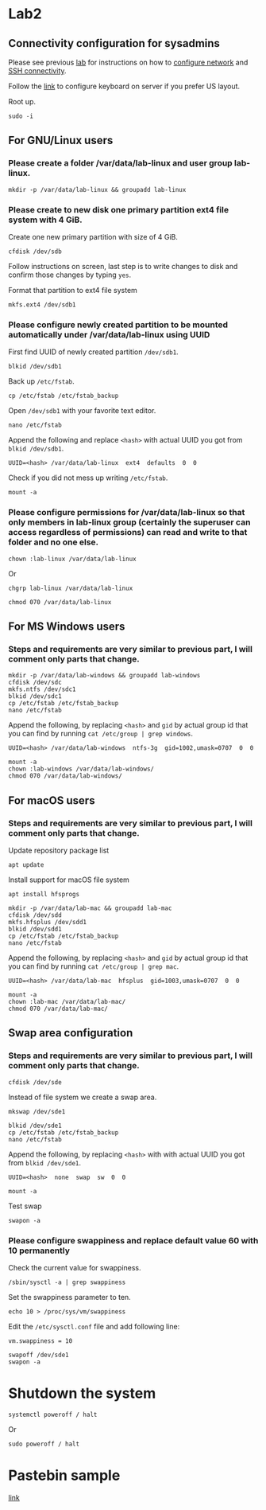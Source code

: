 # Lab2

## Connectivity configuration for sysadmins

Please see previous [lab](https://github.com/EriksOcakovskis/OS-Lab1/blob/master/OS_lab1.mdown) for instructions on how to [configure network](https://github.com/EriksOcakovskis/OS-Lab1/blob/master/OS_lab1.mdown#static-ip) and [SSH connectivity](https://github.com/EriksOcakovskis/OS-Lab1/blob/master/OS_lab1.mdown#setup-ssh-connection-with-ed25519-sha-512-algorithm).

Follow the [link](https://github.com/EriksOcakovskis/OS-Lab1/blob/master/OS_lab1.mdown#configure-keyboard-language) to configure keyboard on server if you prefer US layout.

Root up.

    sudo -i

## For GNU/Linux users

### Please create a folder /var/data/lab-linux and user group lab-linux.

    mkdir -p /var/data/lab-linux && groupadd lab-linux

### Please create to new disk one primary partition ext4 file system with 4 GiB.

Create one new primary partition with size of 4 GiB.

    cfdisk /dev/sdb

Follow instructions on screen, last step is to write changes to disk and confirm those changes by typing `yes`.

Format that partition to ext4 file system

    mkfs.ext4 /dev/sdb1

### Please configure newly created partition to be mounted automatically under /var/data/lab-linux using UUID

First find UUID of newly created partition `/dev/sdb1`.

    blkid /dev/sdb1

Back up `/etc/fstab`.

    cp /etc/fstab /etc/fstab_backup

Open `/dev/sdb1` with your favorite text editor.

    nano /etc/fstab

Append the following and replace `<hash>` with actual UUID you got from `blkid /dev/sdb1`.

    UUID=<hash> /var/data/lab-linux  ext4  defaults  0  0

Check if you did not mess up writing `/etc/fstab`.

    mount -a

### Please configure permissions for /var/data/lab-linux so that only members in lab-linux group (certainly the superuser can access regardless of permissions) can read and write to that folder and no one else.

    chown :lab-linux /var/data/lab-linux

Or

    chgrp lab-linux /var/data/lab-linux

    chmod 070 /var/data/lab-linux

## For MS Windows users

### Steps and requirements are very similar to previous part, I will comment only parts that change.

    mkdir -p /var/data/lab-windows && groupadd lab-windows
    cfdisk /dev/sdc
    mkfs.ntfs /dev/sdc1
    blkid /dev/sdc1
    cp /etc/fstab /etc/fstab_backup
    nano /etc/fstab

Append the following, by replacing `<hash>` and `gid` by actual group id that you can find by running `cat /etc/group | grep windows`.

    UUID=<hash> /var/data/lab-windows  ntfs-3g  gid=1002,umask=0707  0  0

    mount -a
    chown :lab-windows /var/data/lab-windows/
    chmod 070 /var/data/lab-windows/

## For macOS users

### Steps and requirements are very similar to previous part, I will comment only parts that change.

Update repository package list

    apt update

Install support for macOS file system

    apt install hfsprogs

    mkdir -p /var/data/lab-mac && groupadd lab-mac
    cfdisk /dev/sdd
    mkfs.hfsplus /dev/sdd1
    blkid /dev/sdd1
    cp /etc/fstab /etc/fstab_backup
    nano /etc/fstab

Append the following, by replacing `<hash>` and `gid` by actual group id that you can find by running `cat /etc/group | grep mac`.

    UUID=<hash> /var/data/lab-mac  hfsplus  gid=1003,umask=0707  0  0

    mount -a
    chown :lab-mac /var/data/lab-mac/
    chmod 070 /var/data/lab-mac/

## Swap area configuration

### Steps and requirements are very similar to previous part, I will comment only parts that change.

    cfdisk /dev/sde

Instead of file system we create a swap area.

    mkswap /dev/sde1

    blkid /dev/sde1
    cp /etc/fstab /etc/fstab_backup
    nano /etc/fstab

Append the following, by replacing `<hash>` with with actual UUID you got from `blkid /dev/sde1`.

    UUID=<hash>  none  swap  sw  0  0

    mount -a

Test swap

    swapon -a

### Please configure swappiness and replace default value 60 with 10 permanently

Check the current value for swappiness.

    /sbin/sysctl -a | grep swappiness

Set the swappiness parameter to ten.

    echo 10 > /proc/sys/vm/swappiness

Edit the `/etc/sysctl.conf` file and add following line:

    vm.swappiness = 10

    swapoff /dev/sde1
    swapon -a

# Shutdown the system

    systemctl poweroff / halt

Or

    sudo poweroff / halt

# Pastebin sample

[link](http://paste.ubuntu.com/24547649/)
